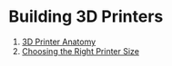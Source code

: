 # Building 3D Printers

1. [3D Printer Anatomy](anatomy/overview.md)
2. [Choosing the Right Printer Size](choosingprintersize.md)

